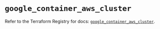 # `google_container_aws_cluster`

Refer to the Terraform Registry for docs: [`google_container_aws_cluster`](https://registry.terraform.io/providers/hashicorp/google/6.49.2/docs/resources/container_aws_cluster).
